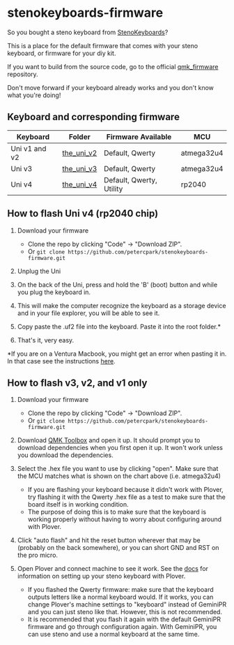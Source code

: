 # stenokeyboards-firmware

So you bought a steno keyboard from [StenoKeyboards](https://stenokeyboards.com/)?

This is a place for the default firmware that comes with your steno keyboard, or firmware for your diy kit.

If you want to build from the source code, go to the official [qmk_firmware](https://github.com/qmk/qmk_firmware/tree/master/keyboards/the_uni) repository.

Don't move forward if your keyboard already works and you don't know what you're doing!

## Keyboard and corresponding firmware

| Keyboard      | Folder                    | Firmware Available       | MCU        |
| ------------- | ------------------------- | ------------------------ | ---------- |
| Uni v1 and v2 | [the_uni_v2](the_uni_v2/) | Default, Qwerty          | atmega32u4 |
| Uni v3        | [the_uni_v3](the_uni_v3/) | Default, Qwerty          | atmega32u4 |
| Uni v4        | [the_uni_v4](the_uni_v4/) | Default, Qwerty, Utility | rp2040     |

## How to flash Uni v4 (rp2040 chip)

1. Download your firmware

   - Clone the repo by clicking "Code" -> "Download ZIP".
   - Or `git clone https://github.com/petercpark/stenokeyboards-firmware.git`
2.  Unplug the Uni
3.  On the back of the Uni, press and hold the 'B' (boot) button and while you plug the keyboard in.
4.  This will make the computer recognize the keyboard as a storage device and in your file explorer, you will be able to see it.
5.  Copy paste the .uf2 file into the keyboard. Paste it into the root folder.*
6.  That's it, very easy.

*If you are on a Ventura Macbook, you might get an error when pasting it in. In that case see the instructions [here](https://www.raspberrypi.com/news/the-ventura-problem/).

## How to flash v3, v2, and v1 only

1. Download your firmware

   - Clone the repo by clicking "Code" -> "Download ZIP".
   - Or `git clone https://github.com/petercpark/stenokeyboards-firmware.git`

2. Download [QMK Toolbox](https://github.com/qmk/qmk_toolbox/releases/latest) and open it up. It should prompt you to download dependencies when you first open it up. It won't work unless you download the dependencies.
3. Select the .hex file you want to use by clicking "open". Make sure that the MCU matches what is shown on the chart above (i.e. atmega32u4)

   - If you are flashing your keyboard because it didn't work with Plover, try flashing it with the Qwerty .hex file as a test to make sure that the board itself is in working condition.
   - The purpose of doing this is to make sure that the keyboard is working properly without having to worry about configuring around with Plover.

4. Click "auto flash" and hit the reset button wherever that may be (probably on the back somewhere), or you can short GND and RST on the pro micro.
5. Open Plover and connect machine to see it work. See the [docs](https://docs.stenokeyboards.com/) for information on setting up your steno keyboard with Plover.
   - If you flashed the Qwerty firmware: make sure that the keyboard outputs letters like a normal keyboard would. If it works, you can change Plover's machine settings to "keyboard" instead of GeminiPR and you can just steno like that. However, this is not recommended.
   - It is recommended that you flash it again with the default GeminiPR firmware and go through configuration again. With GeminiPR, you can use steno and use a normal keyboard at the same time.
